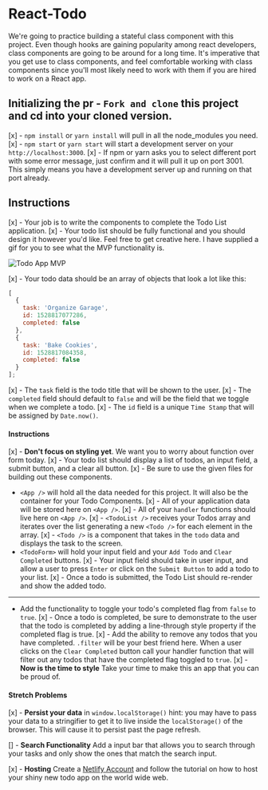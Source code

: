 # React-Todo

We're going to practice building a stateful class component with this project. Even though hooks are gaining popularity among react developers, class components are going to be around for a long time. It's imperative that you get use to class components, and feel comfortable working with class components since you'll most likely need to work with them if you are hired to work on a React app.

## Initializing the pr - `Fork and clone` this project and cd into your cloned version.
[x] - `npm install` or `yarn install` will pull in all the node_modules you need.
[x] - `npm start` or `yarn start` will start a development server on your `http://localhost:3000`.
[x] - If npm or yarn asks you to select different port with some error message, just confirm and it will pull it up on port 3001. This simply means you have a development server up and running on that port already.

## Instructions

[x] - Your job is to write the components to complete the Todo List application.
[x] - Your todo list should be fully functional and you should design it however you'd like. Feel free to get creative here. I have supplied a gif for you to see what the MVP functionality is.

![Todo App MVP](todo.gif)

[x] - Your todo data should be an array of objects that look a lot like this:

```js
[
  {
    task: 'Organize Garage',
    id: 1528817077286,
    completed: false
  },
  {
    task: 'Bake Cookies',
    id: 1528817084358,
    completed: false
  }
];
```

[x] - The `task` field is the todo title that will be shown to the user.
[x] - The `completed` field should default to `false` and will be the field that we toggle when we complete a todo.
[x] - The `id` field is a unique `Time Stamp` that will be assigned by `Date.now()`.

#### Instructions

[x] - **Don't focus on styling yet**. We want you to worry about function over form today.
[x] - Your todo list should display a list of todos, an input field, a submit button, and a clear all button.
[x] - Be sure to use the given files for building out these components.
- `<App />` will hold all the data needed for this project. It will also be the container for your Todo Components.
[x] - All of your application data will be stored here on `<App />`.
[x] - All of your `handler` functions should live here on `<App />`.
[x] - `<TodoList />` receives your Todos array and iterates over the list generating a new `<Todo />` for each element in the array.
[x] - `<Todo />` is a component that takes in the `todo` data and displays the task to the screen.
- `<TodoForm>` will hold your input field and your `Add Todo` and `Clear Completed` buttons.
[x]  - Your input field should take in user input, and allow a user to press `Enter` or click on the `Submit Button` to add a todo to your list.
[x] - Once a todo is submitted, the Todo List should re-render and show the added todo.

---

- Add the functionality to toggle your todo's completed flag from `false` to `true`.
[x] - Once a todo is completed, be sure to demonstrate to the user that the todo is completed by adding a line-through style property if the completed flag is true.
[x] - Add the ability to remove any todos that you have completed. `.filter` will be your best friend here. When a user clicks on the `Clear Completed` button call your handler function that will filter out any todos that have the completed flag toggled to `true`.
[x] - **Now is the time to style** Take your time to make this an app that you can be proud of.

#### Stretch Problems

[x] - **Persist your data** in `window.localStorage()` hint: you may have to pass your data to a stringifier to get it to live inside the `localStorage()` of the browser. This will cause it to persist past the page refresh.

[] - **Search Functionality** Add a input bar that allows you to search through your tasks and only show the ones that match the search input.

[x] - **Hosting** Create a [Netlify Account](https://www.netlify.com/) and follow the tutorial on how to host your shiny new todo app on the world wide web.
